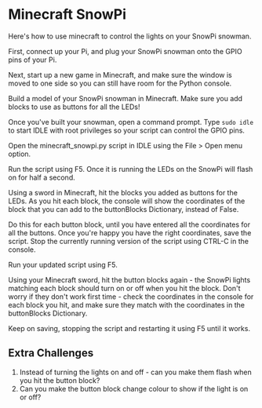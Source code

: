 Minecraft SnowPi
================

Here's how to use minecraft to control the lights on your SnowPi snowman.

First, connect up your Pi, and plug your SnowPi snowman onto the GPIO pins of your Pi.

Next, start up a new game in Minecraft, and make sure the window is moved to one side so you can still have room for the Python console.

Build a model of your SnowPi snowman in Minecraft. Make sure you add blocks to use as buttons for all the LEDs!

Once you've built your snowman, open a command prompt. Type `sudo idle` to start IDLE with root privileges so your script can control the GPIO pins.
 
Open the minecraft_snowpi.py script in IDLE using the File > Open menu option.

Run the script using F5. Once it is running the LEDs on the SnowPi will flash on for half a second.

Using a sword in Minecraft, hit the blocks you added as buttons for the LEDs. As you hit each block, the console will show the coordinates of the block that you can add to the buttonBlocks Dictionary, instead of False.

Do this for each button block, until you have entered all the coordinates for all the buttons. Once you're happy you have the right coordinates, save the script. Stop the currently running version of the script using CTRL-C in the console.

Run your updated script using F5.

Using your Minecraft sword, hit the button blocks again - the SnowPi lights matching each block should turn on or off when you hit the block. Don't worry if they don't work first time - check the coordinates in the console for each block you hit, and make sure they match with the coordinates in the buttonBlocks Dictionary.

Keep on saving, stopping the script and restarting it using F5 until it works.

Extra Challenges
----------------

1. Instead of turning the lights on and off - can you make them flash when you hit the button block?
2. Can you make the button block change colour to show if the light is on or off?



